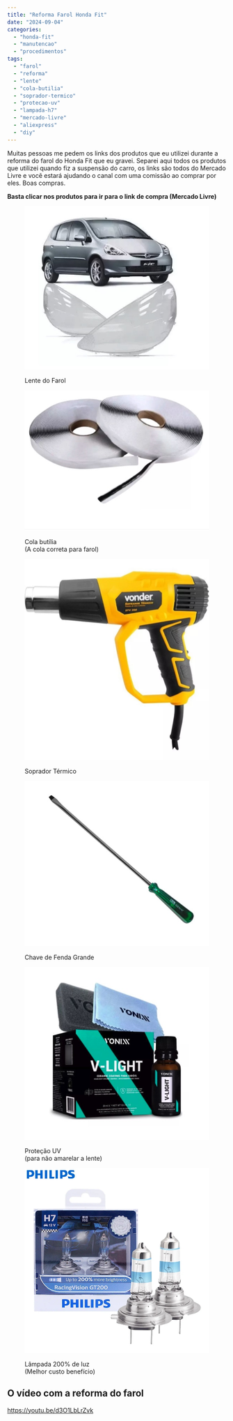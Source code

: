 ```yaml
---
title: "Reforma Farol Honda Fit"
date: "2024-09-04"
categories:
  - "honda-fit"
  - "manutencao"
  - "procedimentos"
tags:
  - "farol"
  - "reforma"
  - "lente"
  - "cola-butilia"
  - "soprador-termico"
  - "protecao-uv"
  - "lampada-h7"
  - "mercado-livre"
  - "aliexpress"
  - "diy"
---
```


Muitas pessoas me pedem os links dos produtos que eu utilizei durante a reforma do farol do Honda Fit que eu gravei. Separei aqui todos os produtos que utilizei quando fiz a suspensão do carro, os links são todos do Mercado Livre e você estará ajudando o canal com uma comissão ao comprar por eles. Boas compras.

**Basta clicar nos produtos para ir para o link de compra (Mercado Livre)**

<figure>

[![](media/screenshot-2024-09-04-as-18.08.37.jpg?w=523)](https://mercadolivre.com/sec/1VYQ4Lo)

<figcaption>

Lente do Farol

</figcaption>

</figure>

<figure>

[![](media/screenshot-2024-09-04-as-18.10.23.jpg?w=644)](https://mercadolivre.com/sec/21iD2bP)

<figcaption>

Cola butília  
(A cola correta para farol)

</figcaption>

</figure>

<figure>

[![](media/d_nq_np_2x_901430-mlu72542382262_112023-f.webp?w=944)](https://mercadolivre.com/sec/24bXx1A)

<figcaption>

Soprador Térmico

</figcaption>

</figure>

<figure>

[![](media/screenshot-2024-09-04-as-18.13.34.jpg?w=579)](https://mercadolivre.com/sec/277QFfE)

<figcaption>

Chave de Fenda Grande

</figcaption>

</figure>

<figure>

[![](media/screenshot-2024-09-04-as-18.14.56.jpg?w=545)](https://mercadolivre.com/sec/2cdhDzy)

<figcaption>

Proteção UV  
(para não amarelar a lente)

</figcaption>

</figure>

<figure>

[![](media/philips-racingvision-gt200-h7-farol-do-carro-12v-px26d-luz-200-mais-brilhante-halog-nio-alto.webp?w=800)](https://s.click.aliexpress.com/e/_Degl67z)

<figcaption>

Lâmpada 200% de luz  
(Melhor custo benefício)

</figcaption>

</figure>

## O vídeo com a reforma do farol

https://youtu.be/d3O1LbLrZvk
